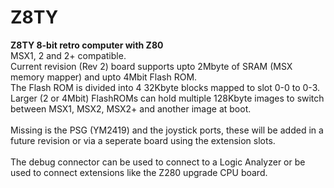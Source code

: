 # Z8TY
<strong>Z8TY 8-bit retro computer with Z80</strong><br>
MSX1, 2 and 2+ compatible.<br>
Current revision (Rev 2) board supports upto 2Mbyte of SRAM (MSX memory mapper) and upto 4Mbit Flash ROM.<br>
The Flash ROM is divided into 4 32Kbyte blocks mapped to slot 0-0 to 0-3. Larger (2 or 4Mbit) FlashROMs can hold multiple 128Kbyte images to switch between MSX1, MSX2, MSX2+ and another image at boot.<br>
<br>
Missing is the PSG (YM2419) and the joystick ports, these will be added in a
future revision or via a seperate board using the extension slots.<br>
<br>
The debug connector can be used to connect to a Logic Analyzer or be used to
connect extensions like the Z280 upgrade CPU board.<br>



